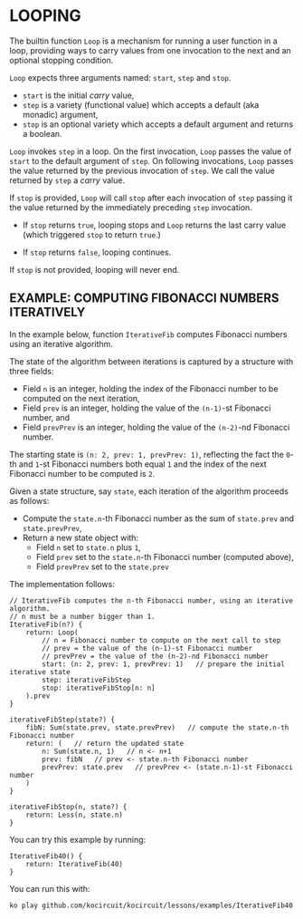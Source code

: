 # LOOPING

The builtin function `Loop` is a mechanism for
running a user function in a loop, providing ways
to carry values from one invocation to the next
and an optional stopping condition.

`Loop` expects three arguments named: `start`, `step` and `stop`.

* `start` is the initial _carry_ value,
* `step` is a variety (functional value) which accepts a default (aka monadic) argument,
* `stop` is an optional variety which accepts a default argument and returns a boolean.

`Loop` invokes `step` in a loop. On the first invocation, `Loop` passes the value
of `start` to the default argument of `step`. On following invocations, `Loop` passes
the value returned by the previous invocation of `step`. We call the value returned 
by `step` a _carry_ value.

If `stop` is provided, `Loop` will call `stop` after each invocation of `step` passing
it the value returned by the immediately preceding `step` invocation.

* If `stop` returns `true`, looping stops and `Loop` returns the last carry value
(which triggered `stop` to return `true`.)

* If `stop` returns `false`, looping continues.

If `stop` is not provided, looping will never end.

## EXAMPLE: COMPUTING FIBONACCI NUMBERS ITERATIVELY

In the example below, function `IterativeFib` computes Fibonacci numbers
using an iterative algorithm. 

The state of the algorithm between iterations is captured by a structure
with three fields:

* Field `n` is an integer, holding the index of the Fibonacci number to be
computed on the next iteration,
* Field `prev` is an integer, holding the value of the `(n-1)`-st Fibonacci number, and
* Field `prevPrev` is an integer, holding the value of the `(n-2)`-nd Fibonacci number.

The starting state is `(n: 2, prev: 1, prevPrev: 1)`, reflecting the fact 
the `0`-th and `1`-st Fibonacci numbers both equal `1` and the index of
the next Fibonacci number to be computed is `2`.

Given a state structure, say `state`, each iteration of the algorithm
proceeds as follows:

* Compute the `state.n`-th Fibonacci number as the sum of `state.prev` and `state.prevPrev`,
* Return a new state object with:
	* Field `n` set to `state.n` plus `1`,
	* Field `prev` set to the `state.n`-th Fibonacci number (computed above),
	* Field `prevPrev` set to the `state.prev`

The implementation follows:

	// IterativeFib computes the n-th Fibonacci number, using an iterative algorithm.
	// n must be a number bigger than 1.
	IterativeFib(n?) {
		return: Loop(
			// n = Fibonacci number to compute on the next call to step
			// prev = the value of the (n-1)-st Fibonacci number
			// prevPrev = the value of the (n-2)-nd Fibonacci number
			start: (n: 2, prev: 1, prevPrev: 1)   // prepare the initial iterative state
			step: iterativeFibStep
			stop: iterativeFibStop[n: n]
		).prev
	}

	iterativeFibStep(state?) {
		fibN: Sum(state.prev, state.prevPrev)   // compute the state.n-th Fibonacci number
		return: (   // return the updated state
			n: Sum(state.n, 1)   // n <- n+1
			prev: fibN   // prev <- state.n-th Fibonacci number
			prevPrev: state.prev   // prevPrev <- (state.n-1)-st Fibonacci number
		)
	}

	iterativeFibStop(n, state?) {
		return: Less(n, state.n)
	}

You can try this example by running:

	IterativeFib40() {
		return: IterativeFib(40)
	}

You can run this with:

	ko play github.com/kocircuit/kocircuit/lessons/examples/IterativeFib40
